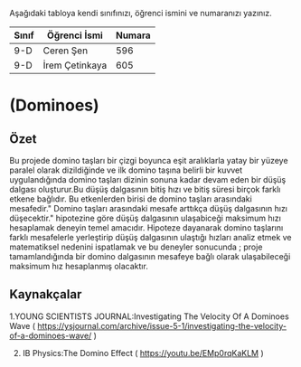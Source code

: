

Aşağıdaki tabloya kendi sınıfınızı, öğrenci ismini ve numaranızı yazınız. 

Sınıf | Öğrenci İsmi  | Numara
-------|----------------|--------
9-D   | Ceren Şen | 596
9-D   | İrem Çetinkaya | 605

#  (Dominoes)
## Özet
Bu projede domino taşları bir çizgi boyunca eşit aralıklarla yatay bir yüzeye paralel olarak dizildiğinde ve ilk domino taşına belirli  bir kuvvet uygulandığında domino taşları dizinin sonuna kadar devam eden bir düşüş dalgası oluşturur.Bu düşüş dalgasının bitiş hızı ve bitiş süresi birçok farklı etkene bağlıdır. Bu etkenlerden birisi de domino taşları arasındaki mesafedir." Domino taşları arasındaki mesafe arttıkça düşüş dalgasının hızı düşecektir." hipotezine göre düşüş dalgasının ulaşabiceği maksimum hızı hesaplamak deneyin temel amacıdır. Hipoteze dayanarak domino taşlarını farklı mesafelerle yerleştirip düşüş dalgasının ulaştığı hızları analiz etmek ve matematiksel nedenini ispatlamak ve bu deneyler sonucunda ; proje tamamlandığında bir domino dalgasının mesafeye bağlı olarak ulaşabileceği maksimum hız hesaplanmış olacaktır.

## Kaynakçalar  

 1.YOUNG SCIENTISTS JOURNAL:Investigating The Velocity Of A Dominoes Wave ( https://ysjournal.com/archive/issue-5-1/investigating-the-velocity-of-a-dominoes-wave/ )

2. IB Physics:The Domino Effect ( https://youtu.be/EMp0rqKaKLM ) 

